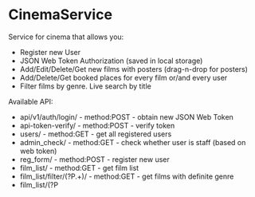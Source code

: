 # CinemaService
Service for cinema that allows you:
 - Register new User
 - JSON Web Token Authorization (saved in local storage)
 - Add/Edit/Delete/Get new films with posters (drag-n-drop for posters)
 - Add/Delete/Get booked places for every film or/and every user
 - Filter films by genre. Live search by title
 
 Available API:
  - api/v1/auth/login/ - method:POST - obtain new JSON Web Token
  - api-token-verify/ - method:POST - verify token
  - users/ - method:GET - get all registered users
  - admin_check/ - method:GET - check whether user is staff (based on web token)
  - reg_form/ - method:POST - register new user
  - film_list/ - method:GET - get film list 
  - film_list/filter/(?P<genre>.+)/ - method:GET - get films with definite genre
  - film_list/(?P<title>.+) - method:GET - live search for films (title)
  - user_bookings/film/(?P<film_id>[0-9]+)/ - method:GET - get all bookings for definite film
  - user_bookings/ - method:POST/DELETE - add/delete order (book the place)
  - user_bookings/(?P<id>[0-9]+)/ - method:GET - get all bookings for definite user
  - film/(?P<id>[0-9]+)/ - method:GET - get film detail
  - film/ - method:POST/PUT/DELETE - add/change/delete new film
  - poster/(?P<id>[0-9]+)/ - method:GET - get poster
  - poster - method:POST/PUT/DELETE - add/change/delete new posters

Form for adding new film - submit two forms at once (one for film, one for poster)

Database models relations:
 - User - one to many - BookedPlace (foreign key)
 - Film - one to many - BookedPlace (foreign key)
 - Film - one to many - Poster (foreign key)

Database: SQLITE

Frameworks: Django (with Django-REST)

Front-end: without frameworks (jQuery)
 
 
